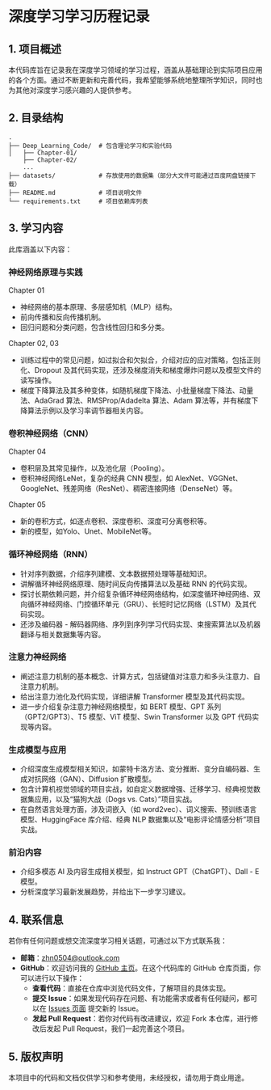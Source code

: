 # 深度学习学习历程记录

## 1. 项目概述
本代码库旨在记录我在深度学习领域的学习过程，涵盖从基础理论到实际项目应用的各个方面。通过不断更新和完善代码，我希望能够系统地整理所学知识，同时也为其他对深度学习感兴趣的人提供参考。

## 2. 目录结构
```plaintext
.
├── Deep_Learning_Code/  # 包含理论学习和实验代码
│   ├── Chapter-01/
    ├── Chapter-02/
    ...
├── datasets/            # 存放使用的数据集（部分大文件可能通过百度网盘链接下载）
├── README.md            # 项目说明文件
└── requirements.txt     # 项目依赖库列表
```

## 3. 学习内容 
此库涵盖以下内容：    

### 神经网络原理与实践  
Chapter 01
- 神经网络的基本原理、多层感知机（MLP）结构。  
- 前向传播和反向传播机制。  
- 回归问题和分类问题，包含线性回归和多分类。
  
Chapter 02, 03
- 训练过程中的常见问题，如过拟合和欠拟合，介绍对应的应对策略，包括正则化、Dropout 及其代码实现，还涉及梯度消失和梯度爆炸问题以及模型文件的读写操作。  
- 梯度下降算法及其多种变体，如随机梯度下降法、小批量梯度下降法、动量法、AdaGrad 算法、RMSProp/Adadelta 算法、Adam 算法等，并有梯度下降算法示例以及学习率调节器相关内容。  

### 卷积神经网络（CNN）  
Chapter 04
- 卷积层及其常见操作，以及池化层（Pooling）。  
- 卷积神经网络LeNet，复杂的经典 CNN 模型，如 AlexNet、VGGNet、GoogleNet、残差网络（ResNet）、稠密连接网络（DenseNet）等。
  
Chapter 05
- 新的卷积方式，如逐点卷积、深度卷积、深度可分离卷积等。
- 新的模型，如Yolo、Unet、MobileNet等。  

### 循环神经网络（RNN）  
- 针对序列数据，介绍序列建模、文本数据预处理等基础知识。  
- 讲解循环神经网络原理、随时间反向传播算法以及基础 RNN 的代码实现。  
- 探讨长期依赖问题，并介绍复杂循环神经网络结构，如深度循环神经网络、双向循环神经网络、门控循环单元（GRU）、长短时记忆网络（LSTM）及其代码实现。  
- 还涉及编码器 - 解码器网络、序列到序列学习代码实现、束搜索算法以及机器翻译与相关数据集等内容。  

### 注意力神经网络  
- 阐述注意力机制的基本概念、计算方式，包括键值对注意力和多头注意力、自注意力机制。  
- 给出注意力池化及代码实现，详细讲解 Transformer 模型及其代码实现。  
- 进一步介绍复杂注意力神经网络模型，如 BERT 模型、GPT 系列（GPT2/GPT3）、T5 模型、ViT 模型、Swin Transformer 以及 GPT 代码实现等内容。  

### 生成模型与应用  
- 介绍深度生成模型相关知识，如蒙特卡洛方法、变分推断、变分自编码器、生成对抗网络（GAN）、Diffusion 扩散模型。  
- 包含计算机视觉领域的项目实战，如自定义数据增强、迁移学习、经典视觉数据集应用，以及“猫狗大战（Dogs vs. Cats）”项目实战。  
- 在自然语言处理方面，涉及词嵌入（如 word2vec）、词义搜索、预训练语言模型、HuggingFace 库介绍、经典 NLP 数据集以及“电影评论情感分析”项目实战。  

### 前沿内容  
- 介绍多模态 AI 及内容生成相关模型，如 Instruct GPT（ChatGPT）、Dall - E 模型。  
- 分析深度学习最新发展趋势，并给出下一步学习建议。  

## 4. 联系信息
若你有任何问题或想交流深度学习相关话题，可通过以下方式联系我：
- **邮箱**：[zhn0504@outlook.com](mailto:zhn0504@outlook.com)
- **GitHub**：欢迎访问我的 [GitHub 主页](https://github.com/zhn0504)。在这个代码库的 GitHub 仓库页面，你可以进行以下操作：
    - **查看代码**：直接在仓库中浏览代码文件，了解项目的具体实现。
    - **提交 Issue**：如果发现代码存在问题、有功能需求或者有任何疑问，都可以在 [Issues 页面](https://github.com/your_github_username/your_repo_name/issues) 提交新的 Issue。
    - **发起 Pull Request**：若你对代码有改进建议，欢迎 Fork 本仓库，进行修改后发起 Pull Request，我们一起完善这个项目。
 
## 5. 版权声明
本项目中的代码和文档仅供学习和参考使用，未经授权，请勿用于商业用途。
